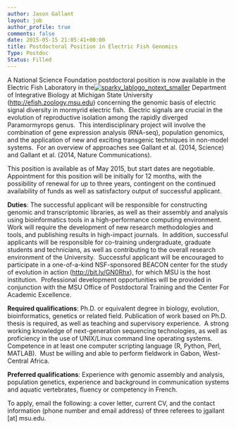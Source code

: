 ```yaml
---
author: Jason Gallant
layout: job
author_profile: true
comments: false
date: 2015-05-15 21:05:41+00:00
title: Postdoctoral Position in Electric Fish Genomics
Type: Postdoc
Status: Filled
---
```





A National Science Foundation postdoctoral position is now available in the Electric Fish Laboratory in the[![sparky_lablogo_notext_smaller](http://efish.zoology.msu.edu/wp-content/uploads/2014/02/sparky_lablogo_notext_smaller1.png)](http://efish.zoology.msu.edu/wp-content/uploads/2014/02/sparky_lablogo_notext_smaller1.png) Department of Integrative Biology at Michigan State University (http://efish.zoology.msu.edu) concerning the genomic basis of electric signal diversity in mormyrid electric fish.  Electric signals are crucial in the evolution of reproductive isolation among the rapidly diverged Paramormyrops genus.  This interdisciplinary project will involve the combination of gene expression analysis (RNA-seq), population genomics, and the application of new and exciting transgenic techniques in non-model systems.  For an overview of approaches see Gallant et al. (2014, Science) and Gallant et al. (2014, Nature Communications).

This position is available as of May 2015, but start dates are negotiable.   Appointment for this position will be initially for 12 months, with the possibility of renewal for up to three years, contingent on the continued availability of funds as well as satisfactory output of successful applicant.

**Duties**: The successful applicant will be responsible for constructing genomic and transcriptomic libraries, as well as their assembly and analysis using bioinformatics tools in a high-performance computing environment.  Work will require the development of new research methodologies and tools, and publishing results in high-impact journals.  In addition, successful applicants will be responsible for co-training undergraduate, graduate students and technicians, as well as contributing to the overall research environment of the University.  Successful applicant will be encouraged to participate in a one-of-a-kind NSF-sponsored BEACON center for the study of evolution in action (http://bit.ly/GN0Rhx), for which MSU is the host institution.  Professional development opportunities will be provided in conjunction with the MSU Office of Postdoctoral Training and the Center For Academic Excellence.

**Required qualifications**: Ph.D. or equivalent degree in biology, evolution, bioinformatics, genetics or related field. Publication of work based on Ph.D. thesis is required, as well as teaching and supervisory experience.  A strong working knowledge of next-generation sequencing technologies, as well as proficiency in the use of UNIX/Linux command line operating systems.  Competence in at least one computer scripting language (R, Python, Perl, MATLAB).  Must be willing and able to perform fieldwork in Gabon, West-Central Africa.

**Preferred qualifications**: Experience with genomic assembly and analysis, population genetics, experience and background in communication systems and aquatic vertebrates, fluency or competency in French.

To apply, email the following: a cover letter, current CV, and the contact information (phone number and email address) of three referees to jgallant [at] msu.edu.
